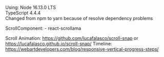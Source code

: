 Using:
Node 16.13.0 LTS\
TypeScript 4.4.4\
Changed from npm to yarn because of resolve dependency problems

ScrollComponent: - react-scrollama

Scroll Animation: https://github.com/lucafalasco/scroll-snap or https://lucafalasco.github.io/scroll-snap/
Timeline: https://webartdevelopers.com/blog/responsive-vertical-progress-steps/

